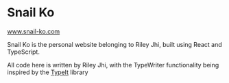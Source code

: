 # Snail Ko
www.snail-ko.com

Snail Ko is the personal website belonging to Riley Jhi, built using React and TypeScript.

All code here is written by Riley Jhi, with the TypeWriter functionality being inspired by the [TypeIt](https://typeitjs.com/) library 